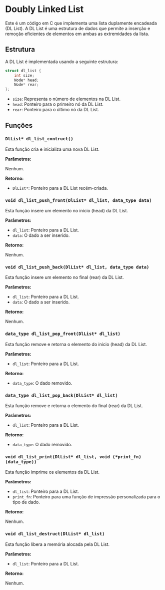 # Doubly Linked List

Este é um código em C que implementa uma lista duplamente encadeada (DL List). A DL List é uma estrutura de dados que permite a inserção e remoção eficientes de elementos em ambas as extremidades da lista.

## Estrutura

A DL List é implementada usando a seguinte estrutura:

```c
struct dl_list {
    int size;
    Node* head;
    Node* rear;
};
```

- `size`: Representa o número de elementos na DL List.
- `head`: Ponteiro para o primeiro nó da DL List.
- `rear`: Ponteiro para o último nó da DL List.

## Funções

### `DlList* dl_list_contruct()`

Esta função cria e inicializa uma nova DL List.

**Parâmetros:**

Nenhum.

**Retorno:**

- `DlList*`: Ponteiro para a DL List recém-criada.

### `void dl_list_push_front(DlList* dl_list, data_type data)`

Esta função insere um elemento no início (head) da DL List.

**Parâmetros:**

- `dl_list`: Ponteiro para a DL List.
- `data`: O dado a ser inserido.

**Retorno:**

Nenhum.

### `void dl_list_push_back(DlList* dl_list, data_type data)`

Esta função insere um elemento no final (rear) da DL List.

**Parâmetros:**

- `dl_list`: Ponteiro para a DL List.
- `data`: O dado a ser inserido.

**Retorno:**

Nenhum.

### `data_type dl_list_pop_front(DlList* dl_list)`

Esta função remove e retorna o elemento do início (head) da DL List.

**Parâmetros:**

- `dl_list`: Ponteiro para a DL List.

**Retorno:**

- `data_type`: O dado removido.

### `data_type dl_list_pop_back(DlList* dl_list)`

Esta função remove e retorna o elemento do final (rear) da DL List.

**Parâmetros:**

- `dl_list`: Ponteiro para a DL List.

**Retorno:**

- `data_type`: O dado removido.

### `void dl_list_print(DlList* dl_list, void (*print_fn)(data_type))`

Esta função imprime os elementos da DL List.

**Parâmetros:**

- `dl_list`: Ponteiro para a DL List.
- `print_fn`: Ponteiro para uma função de impressão personalizada para o tipo de dado.

**Retorno:**

Nenhum.

### `void dl_list_destruct(DlList* dl_list)`

Esta função libera a memória alocada pela DL List.

**Parâmetros:**

- `dl_list`: Ponteiro para a DL List.

**Retorno:**

Nenhum.